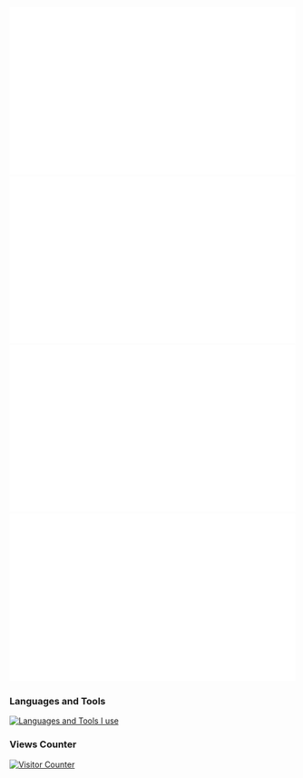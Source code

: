 <div align="left">
  <!--
  https://github.community/t/support-theme-context-for-images-in-light-vs-dark-mode/147981/84
  -->
  <a href="https://github.com/lovinoes/github-stats#gh-dark-mode-only">
    <img src="https://github.com/lovinoes/github-stats/blob/master/generated/overview.svg#gh-dark-mode-only" alt="GitHub Overview (Dark Mode)" />
    <img src="https://github.com/lovinoes/github-stats/blob/master/generated/languages.svg#gh-dark-mode-only" alt="GitHub Languages (Dark Mode)" />
  </a>

  <a href="https://github.com/lovinoes/github-stats#gh-light-mode-only">
    <img src="https://github.com/lovinoes/github-stats/blob/master/generated/overview.svg#gh-dark-mode-only#gh-light-mode-only" alt="GitHub Overview (Light Mode)" />
    <img src="https://github.com/lovinoes/github-stats/blob/master/generated/languages.svg#gh-dark-mode-only#gh-light-mode-only" alt="GitHub Languages (Light Mode)" />
  </a>
</div>

<h3>Languages and Tools</h3>
<div align="left">
  <a href="https://lovinoes.de">
    <img src="https://skillicons.dev/icons?i=java,js,bash,docker,git,linux,maven,nginx" alt="Languages and Tools I use" />
  </a>
</div>

<div align="left">
  <h3>Views Counter</h3>
  <a href="https://lovinoes.de">
    <img src="https://counter.lunoxia.net/get/@lovinoes?theme=moebooru-h" alt="Visitor Counter" />
  </a>
</div>
